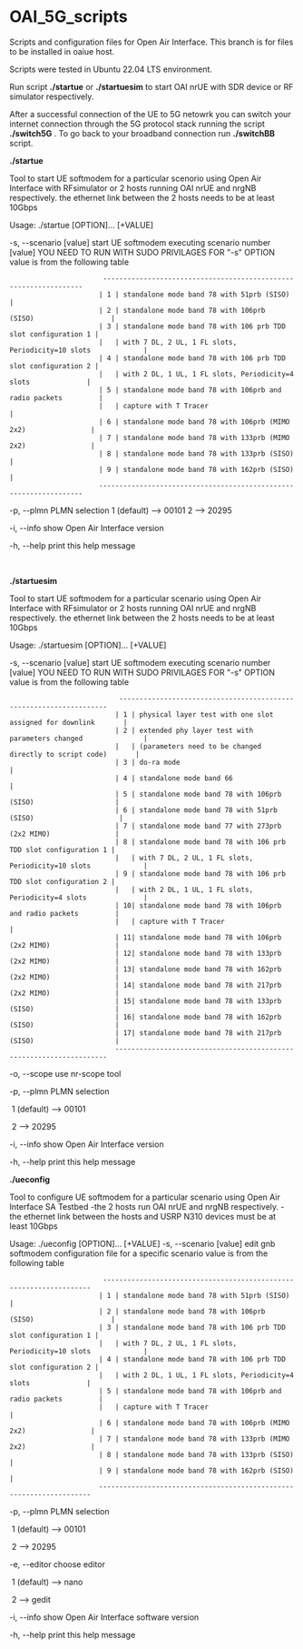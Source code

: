 # OAI_5G_scripts
Scripts and configuration files for Open Air Interface. This branch is for files to be installed in oaiue host.

Scripts were tested in Ubuntu 22.04 LTS environment.

Run script **./startue** or **./startuesim** to start OAI nrUE with SDR device or RF simulator respectively.

After a successful connection of the UE to 5G netowrk you can switch your internet connection through the 5G protocol stack running the script **./switch5G** . To go back to your broadband connection run **./switchBB** script.

  **./startue**

Tool to start UE softmodem for a particular scenorio using Open Air Interface with RFsimulator
or 2 hosts running OAI nrUE and nrgNB respectively.
the ethernet link between the 2 hosts  needs to be at least 10Gbps 

Usage:  ./startue [OPTION]... [+VALUE] 

  -s, --scenario [value]   start UE softmodem executing scenario number [value]
                           YOU NEED TO RUN WITH SUDO PRIVILAGES FOR "-s" OPTION
                           value is from the following table
                           
                           -----------------------------------------------------------------
                          | 1 | standalone mode band 78 with 51prb (SISO)                     |
                          | 2 | standalone mode band 78 with 106prb  (SISO)                   |
                          | 3 | standalone mode band 78 with 106 prb TDD slot configuration 1 |
                          |   | with 7 DL, 2 UL, 1 FL slots, Periodicity=10 slots             |
                          | 4 | standalone mode band 78 with 106 prb TDD slot configuration 2 |
                          |   | with 2 DL, 1 UL, 1 FL slots, Periodicity=4 slots              |
                          | 5 | standalone mode band 78 with 106prb and radio packets         |
                          |   | capture with T Tracer                                         |
                          | 6 | standalone mode band 78 with 106prb (MIMO 2x2)                |
                          | 7 | standalone mode band 78 with 133prb (MIMO 2x2)                |
                          | 8 | standalone mode band 78 with 133prb (SISO)                    |
                          | 9 | standalone mode band 78 with 162prb (SISO)                    |
                          ------------------------------------------------------------------

-p, --plmn               PLMN selection
                                1 (default) --> 00101
                                2                 --> 20295  

 -i, --info               show Open Air Interface version

  -h, --help               print this help message

​                           

  **./startuesim**

Tool to start UE softmodem for a particular scenario using Open Air Interface with RFsimulator
or 2 hosts running OAI nrUE and nrgNB respectively.
the ethernet link between the 2 hosts  needs to be at least 10Gbps 

Usage:  ./startuesim [OPTION]... [+VALUE] 

  -s, --scenario [value]   start UE softmodem executing scenario number [value]
                           YOU NEED TO RUN WITH SUDO PRIVILAGES FOR "-s" OPTION
                           value is from the following table
                           

                               -------------------------------------------------------------------
                              | 1 | physical layer test with one slot assigned for downlink       |
                              | 2 | extended phy layer test with parameters changed               |
                              |   | (parameters need to be changed directly to script code)       |
                              | 3 | do-ra mode                                                    |
                              | 4 | standalone mode band 66                                       |
                              | 5 | standalone mode band 78 with 106prb (SISO)                    |
                              | 6 | standalone mode band 78 with 51prb (SISO)                     |
                              | 7 | standalone mode band 77 with 273prb (2x2 MIMO)                |
                              | 8 | standalone mode band 78 with 106 prb TDD slot configuration 1 |
                              |   | with 7 DL, 2 UL, 1 FL slots, Periodicity=10 slots             |
                              | 9 | standalone mode band 78 with 106 prb TDD slot configuration 2 |
                              |   | with 2 DL, 1 UL, 1 FL slots, Periodicity=4 slots              |
                              | 10| standalone mode band 78 with 106prb and radio packets         |
                              |   | capture with T Tracer                                         |
                              | 11| standalone mode band 78 with 106prb (2x2 MIMO)                |
                              | 12| standalone mode band 78 with 133prb (2x2 MIMO)                |
                              | 13| standalone mode band 78 with 162prb (2x2 MIMO)                |
                              | 14| standalone mode band 78 with 217prb (2x2 MIMO)                |
                              | 15| standalone mode band 78 with 133prb (SISO)                    |
                              | 16| standalone mode band 78 with 162prb (SISO)                    |
                              | 17| standalone mode band 78 with 217prb (SISO)                    |
                              --------------------------------------------------------------------

  -o, --scope              use nr-scope tool

  -p, --plmn               PLMN selection

​                                  1 (default) --> 00101

​                                  2                 --> 20295  

 -i, --info               show Open Air Interface version

 -h, --help               print this help message



**./ueconfig**

Tool to configure UE softmodem for a particular scenario using Open Air Interface SA Testbed
-the 2 hosts run OAI nrUE and nrgNB respectively.
-the ethernet link between the hosts and USRP N310 devices must be at least 10Gbps 

Usage:  ./ueconfig [OPTION]... [+VALUE] 
  -s, --scenario [value]   edit gnb softmodem configuration file for a specific scenario
                           value is from the following table

                           -------------------------------------------------------------------
                          | 1 | standalone mode band 78 with 51prb (SISO)                     |
                          | 2 | standalone mode band 78 with 106prb  (SISO)                   |
                          | 3 | standalone mode band 78 with 106 prb TDD slot configuration 1 |
                          |   | with 7 DL, 2 UL, 1 FL slots, Periodicity=10 slots             |
                          | 4 | standalone mode band 78 with 106 prb TDD slot configuration 2 |
                          |   | with 2 DL, 1 UL, 1 FL slots, Periodicity=4 slots              |
                          | 5 | standalone mode band 78 with 106prb and radio packets         |
                          |   | capture with T Tracer                                         |
                          | 6 | standalone mode band 78 with 106prb (MIMO 2x2)                |
                          | 7 | standalone mode band 78 with 133prb (MIMO 2x2)                |
                          | 8 | standalone mode band 78 with 133prb (SISO)                    |
                          | 9 | standalone mode band 78 with 162prb (SISO)                    |
                          --------------------------------------------------------------------



 -p, --plmn               PLMN selection

​                           1 (default) --> 00101

​                           2           --> 20295 

  -e, --editor             choose editor

​                           1 (default) --> nano

​                           2           --> gedit                                                        

  -i, --info               show Open Air Interface software version

  -h, --help               print this help message
